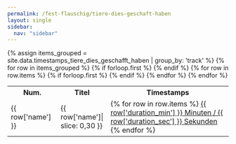 ```yaml
---
permalink: /fest-flauschig/tiere-dies-geschaft-haben
layout: single
sidebar:
  nav: "sidebar"
---
```


<table style="display: table;">
{% assign items_grouped = site.data.timestamps_tiere_dies_geschafft_haben | group_by: 'track' %}
  {% for row in items_grouped %}
    {% if forloop.first %}
    <tr>
        <th>Num.</th>
        <th>Titel</th>
        <th style="word-wrap: break-word;max-width: 100px;">Timestamps</th>
    </tr>
    {% endif %}
    <tr>
    <td markdown="span">{{ row['name'] }}</td>
      {% for row in row.items %}
        {% if forloop.first %}
        <td markdown="span"  style="word-wrap: break-word;max-width: 100px;">{{ row['name']| slice: 0,30  }}</td>
        {% endif %}
      {% endfor %}
      <td markdown="span">
      {% for row in row.items %}
      <a href="https://open.spotify.com/episode/{{ row['id'] }}?t={{ row['duration_total_min'] | round }}">{{ row['duration_min'] }} Minuten / {{ row['duration_sec'] }} Sekunden</a>
      {% endfor %}
      </td>
  </tr>
  {% endfor %}
</table>